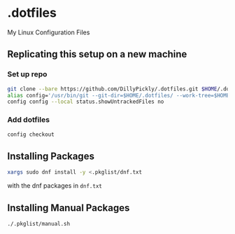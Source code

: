 # .dotfiles
My Linux Configuration Files

## Replicating this setup on a new machine

### Set up repo 
``` bash
git clone --bare https://github.com/DillyPickly/.dotfiles.git $HOME/.dotfiles
alias config='/usr/bin/git --git-dir=$HOME/.dotfiles/ --work-tree=$HOME'
config config --local status.showUntrackedFiles no
```

### Add dotfiles
``` bash
config checkout 
```
  
## Installing Packages
``` bash
xargs sudo dnf install -y <.pkglist/dnf.txt
```
with the dnf packages in  `dnf.txt` 

## Installing Manual Packages
``` bash 
./.pkglist/manual.sh
```
